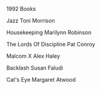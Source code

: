 1992 Books

Jazz
Toni Morrison

Housekeeping
Marilynn Robinson

The Lords Of Discipline
Pat Conroy

Malcom X
Alex Haley

Backlash
Susan Faludi

Cat's Eye
Margaret Atwood
